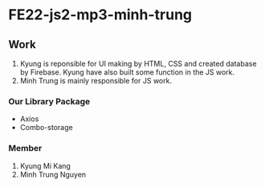 # FE22-js2-mp3-minh-trung

## Work 
1. Kyung is reponsible for UI making by HTML, CSS and created database by Firebase. Kyung have also built some function in the JS work.
2. Minh Trung is mainly responsible for JS work. 

### Our Library Package
* Axios 
* Combo-storage 

### Member
1. Kyung Mi Kang 
2. Minh Trung Nguyen
